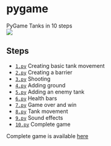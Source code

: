 # pygame
PyGame Tanks in 10 steps <br/>
<img src="https://kapost-files-prod.s3.amazonaws.com/uploads/direct/1448371620-31-7346/HybridFluid_Embed.gif">
<h2>Steps</h2>
<ul>
<li><code><a href="https://github.com/AlekKras/pygame/blob/master/tanks/1.py">1.py</a></code> Creating basic tank movement</li>
<li><code><a href="https://github.com/AlekKras/pygame/blob/master/tanks/2.py">2.py</a></code> Creating a barrier </li>
  <li><code><a href="https://github.com/AlekKras/pygame/blob/master/tanks/3.py">3.py</a></code> Shooting </li>
  <li><code><a href="https://github.com/AlekKras/pygame/blob/master/tanks/4.py">4.py</a></code> Adding ground </li>
    <li><code><a href="https://github.com/AlekKras/pygame/blob/master/tanks/5.py">5.py</a></code> Adding an enemy tank </li>
  <li><code><a href="https://github.com/AlekKras/pygame/blob/master/tanks/6.py">6.py</a></code> Health bars</li>
  <li><code><a href="https://github.com/AlekKras/pygame/blob/master/tanks/7.py">7.py</a></code> Game over and  win</li>
    <li><code><a href="https://github.com/AlekKras/pygame/blob/master/tanks/8.py">8.py</a></code> Tank movement</li>
   <li><code><a href="https://github.com/AlekKras/pygame/blob/master/tanks/9.py">9.py</a></code> Sound effects</li>
   <li><code><a href="https://github.com/AlekKras/pygame/blob/master/tanks/10.py">10.py</a></code> Complete game</li>
</ul>

Complete game is available <a href="https://yadi.sk/d/3af9t8-m3LmCXb">here</a>


